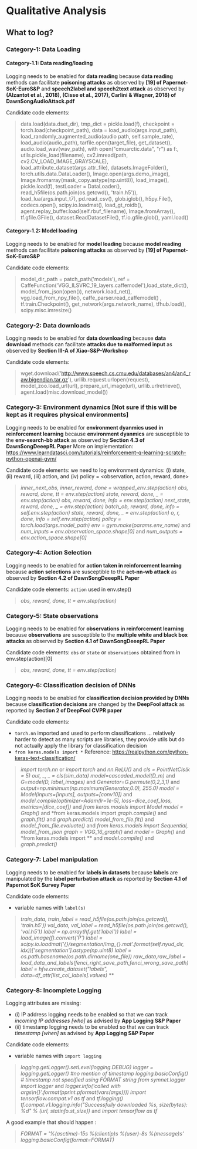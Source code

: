 # Qualitative Analysis 

## What to log? 

### Category-1: Data Loading 

#### Category-1.1: Data reading/loading  

Logging needs to be enabled for **data reading** because **data reading** methods can facilitate **poisoning attacks** as observed by **[19] of Papernot-SoK-EuroS&P** and **speech2label and speech2text attack** as observed by **(Alzantot et al., 2018), (Cisse et al., 2017), Carlini & Wagner, 2018) of DawnSongAudioAttack.pdf**

Candidate code elements: 

> data.load(data.dset_dir), tmp_dict = pickle.load(f), checkpoint = torch.load(checkpoint_path), data = load_audio(args.input_path), load_randomly_augmented_audio(audio path, self.sample_rate), load_audio(audio_path), tarfile.open(target_file), get_dataset(), audio.load_wav(wav_path), with open("cmuarctic.data", "r") as f:, utils.pickle_load(filename), cv2.imread(path, cv2.CV_LOAD_IMAGE_GRAYSCALE), load_attribute_dataset(args.attr_file), datasets.ImageFolder(), torch.utils.data.DataLoader(), Image.open(args.demo_image), Image.fromarray(mask_copy.astype(np.uint8)), load_image(), pickle.load(f), testLoader = DataLoader(), read_h5file(os.path.join(os.getcwd(), 'train.h5')), load_lua(args.input_t7), pd.read_csv(), glob.iglob(), h5py.File(), codecs.open(), scipy.io.loadmat(), load_gt_roidb(), agent.replay_buffer.load(self.rbuf_filename), Image.fromArray(), tf.gfile.GFile(), dataset.ReadDatasetFile(), tf.io.gfile.glob(), yaml.load()

#### Category-1.2: Model loading 

Logging needs to be enabled for **model loading** because **model reading** methods can facilitate **poisoning attacks** as observed by **[19] of Papernot-SoK-EuroS&P**

Candidate code elements:

> model_dir_path = patch_path('models'), ref = CaffeFunction('VGG_ILSVRC_19_layers.caffemodel'),load_state_dict(), model_from_json(open()), network.load_net(), vgg.load_from_npy_file(), caffe_parser.read_caffemodel() , tf.train.Checkpoint(), get_network(args.network_name), tfhub.load(), scipy.misc.imresize()


### Category-2: Data  downloads 

Logging needs to be enabled for **data downloading** because **data download** methods can facilitate **attacks due to malformed input** as observed by **Section III-A of Xiao-S&P-Workshop** 

Candidate code elements: 

> wget.download('http://www.speech.cs.cmu.edu/databases/an4/an4_raw.bigendian.tar.gz'), urllib.request.urlopen(request), model_zoo.load_url(url), prepare_url_image(url), urllib.urlretrieve(), agent.load(misc.download_model())




### Category-3: Environment dynamics [Not sure if this will be kept as it requires physical environments]

Logging needs to be enabled for **environment dyanmics used in reinforcement learning** because **environment dyanmics** are susceptible to the **env-search-bb attack** as observed by **Section 4.3 of DawnSongDeeepRL Paper** 
More on implementation: https://www.learndatasci.com/tutorials/reinforcement-q-learning-scratch-python-openai-gym/

Candidate code elements: we need to log environment dynamics: (i) state, (ii) reward, (iii) action, and (iv) policy = <observation, action, reward, done>

> *inner_next_obs, inner_reward, done = wrapped_env.step(action)*
> *obs, reward, done, tt = env.step(action)* 
> *state, reward, done, _ = env.step(action)*
> *obs, reward, done, info = env.step(action)* 
> *next_state, reward, done, _ = env.step(action)* 
> *batch_ob, reward, done, info = self.env.step(action)* 
> *state, reward, done, _ = env.step(action)*
> *o, r, done, info = self.env.step(action)* 
> *policy = torch.load(args.model_path)* 
> *env = gym.make(params.env_name)* and *num_inputs = env.observation_space.shape[0]* and *num_outputs = env.action_space.shape[0]*


### Category-4: Action Selection 

Logging needs to be enabled for **action taken in reinforcement learning** because **action selections** are susceptible to the **act-nn-wb attack** as observed by **Section 4.2 of DawnSongDeeepRL Paper** 

Candidate code elements: `action` used in env.step()

> *obs, reward, done, tt = env.step(action)* 

### Category-5: State observations 

Logging needs to be enabled for **observations in reinforcement learning** because **observations** are susceptible to the **multiple white and black box attacks** as observed by **Section 4.1 of DawnSongDeeepRL Paper** 

Candidate code elements: `obs` or `state` or `observations` obtained from in env.step(action)[0]

> *obs, reward, done, tt = env.step(action)* 



### Category-6: Classification decision of DNNs

Logging needs to be enabled for **classification decision provided by DNNs** because **classification decisions** are changed by the **DeepFool attack** as reported by **Section 2 of DeepFool CVPR paper** 

Candidate code elements:
-  `torch.nn` imported and used to perform classifications ... relatively harder to detect as many scripts are libraries, they provide utils but do not actually apply the library for classification decision 
- `from keras.models import *` Reference: https://realpython.com/python-keras-text-classification/ 


> *import torch.nn* or *import torch* and *nn.ReLU()* and *cls = PointNetCls(k = 5)* *out, _, _ = cls(sim_data)*
> *model=cascaded_model(D_m)* and *G=model(D, label_images)* and *Generator=G.permute(0,2,3,1)* and *output=np.minimum(np.maximum(Generator,0.0), 255.0)*
> *model = Model(inputs=[inputs], outputs=[conv10])* and *model.compile(optimizer=Adam(lr=1e-5), loss=dice_coef_loss, metrics=[dice_coef])* and *from keras.models import Model*
> *model = Graph()* and *from keras.models import *graph.compile()* and *graph.fit()* and *graph.predict()* 
> *model_from_file.fit()* and *model_from_file.evaluate()* and *from keras.models import Sequential, model_from_json*
> *graph = VGG_16_graph()* and *model = Graph()* and *from keras.models import ** and *model.compile()* and *graph.predict()* 




### Category-7: Label manipulation 

Logging needs to be enabled for **labels in datasets** because **labels** are manipulated by the **label perturbation attack** as reported by **Section 4.1 of Papernot SoK Survey Paper** 

Candidate code elements:
- variable names with `label(s)` 


> *train_data, train_label = read_h5file(os.path.join(os.getcwd(), 'train.h5'))*
> *val_data, val_label = read_h5file(os.path.join(os.getcwd(), 'val.h5'))*
> *label = np.array(hf.get('label'))* 
> *label = load_image(f).convert('P')* 
> *label = scipy.io.loadmat('{}/segmentation/img_{}.mat'.format(self.nyud_dir, idx))['segmentation'].astype(np.uint8)* 
> *label = os.path.basename(os.path.dirname(one_file))* 
> *raw_data,raw_label = load_data_and_labels(fenci_right_save_path,fenci_wrong_save_path)*
> *label = hfw.create_dataset("labels", data=df_attr[list_col_labels].values)*
> **



### Category-8: Incomplete Logging 

Logging attributes are missing: 
- (i) IP address logging needs to be enabled so that we can track *incoming IP addresses [who]* as advised by **App Logging S&P Paper** 
- (ii) timestamp logging needs to be enabled so that we can track *timestamp [when]* as advised by **App Logging S&P Paper** 

Candidate code elements:
- variable names with `import logging` 


> *logging.getLogger().setLevel(logging.DEBUG)*
> *logger = logging.getLogger() #no mention of timestamp*
> *logging.basicConfig() # timestamp not specified using FORMAT string*
> *from symnet.logger import logger* and *logger.info('called with args\n{}'.format(pprint.pformat(vars(args))))* 
> *import tensorflow.compat.v1 as tf* and *tf.logging()* 
> *tf.compat.v1.logging.info("Successfully downloaded %s, size(bytes): %d" % (url, statinfo.st_size))* and *import tensorflow as tf*
> 

A good example that should happen : 
> *FORMAT = '%(asctime)-15s %(clientip)s %(user)-8s %(message)s'  logging.basicConfig(format=FORMAT)*
